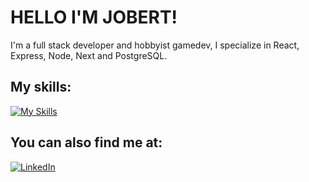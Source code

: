 # HELLO I'M JOBERT!
I'm a full stack developer and hobbyist gamedev, I specialize in React, Express, Node, Next and PostgreSQL.

## My skills:
[![My Skills](https://skillicons.dev/icons?i=html,css,js,typescript,react,tailwind,nodejs,express,next,postgresql,figma,godot)](https://skillicons.dev) 

## You can also find me at:
<a href="https://www.linkedin.com/in/jobert-poylan-jr-78b46634a/" target="_blank"><img src="https://img.shields.io/badge/LinkedIn-%230077B5.svg?&style=flat-square&logo=linkedin&logoColor=white" alt="LinkedIn"></a>

